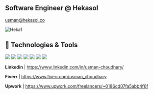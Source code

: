 ## Software Engineer @ Hekasol
usman@hekasol.co

![Heka1](https://user-images.githubusercontent.com/45047731/182907862-930badf3-ba32-4df8-a236-e26adf8fb4aa.png)

## 🔧 Technologies & Tools

![](https://img.shields.io/badge/Editor-VS_Code-informational?style=flat&logo=visual-studio-code&logoColor=white&color=6aa6f8)
![](https://img.shields.io/badge/Code-Python-informational?style=flat&logo=python&logoColor=white&color=6aa6f8)
![](https://img.shields.io/badge/Code-JavaScript-informational?style=flat&logo=javascript&logoColor=white&color=6aa6f8)
![](https://img.shields.io/badge/Code-React-informational?style=flat&logo=react&logoColor=white&color=6aa6f8)
![](https://img.shields.io/badge/Shell-Bash-informational?style=flat&logo=gnu-bash&logoColor=white&color=6aa6f8)
![](https://img.shields.io/badge/Tools-PostgreSQL-informational?style=flat&logo=postgresql&logoColor=white&color=6aa6f8)
![](https://img.shields.io/badge/Tools-Docker-informational?style=flat&logo=docker&logoColor=white&color=6aa6f8)


__Linkedin__ | https://www.linkedin.com/in/usman-choudhary/

__Fiverr__ | https://www.fiverr.com/usman_choudhary

__Upwork__ | https://www.upwork.com/freelancers/~0186cd07fa5abb4f6f

